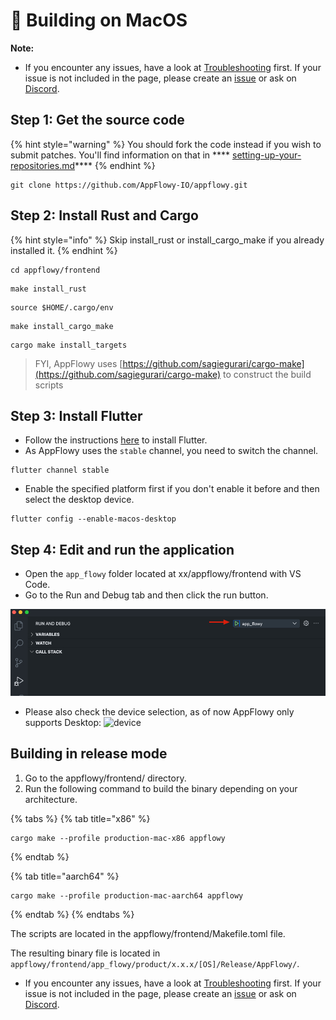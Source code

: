 # 🍎 Building on MacOS



**Note:**

* If you encounter any issues, have a look at [Troubleshooting](https://github.com/AppFlowy-IO/appflowy/wiki/Troubleshooting) first. If your issue is not included in the page, please create an [issue](https://github.com/AppFlowy-IO/appflowy/issues/new/choose) or ask on [Discord](https://discord.gg/9Q2xaN37tV).

## **Step 1: Get the source code**

{% hint style="warning" %}
You should fork the code instead if you wish to submit patches. You'll find information on that in **** [setting-up-your-repositories.md](../submitting-code/setting-up-your-repositories.md "mention")****
{% endhint %}

```shell
git clone https://github.com/AppFlowy-IO/appflowy.git
```

## **Step 2: Install Rust and Cargo**

{% hint style="info" %}
Skip install\_rust or install\_cargo\_make if you already installed it.
{% endhint %}

```shell
cd appflowy/frontend
```

```shell
make install_rust
```

```shell
source $HOME/.cargo/env
```

```shell
make install_cargo_make
```

```shell
cargo make install_targets
```

> FYI, AppFlowy uses [https://github.com/sagiegurari/cargo-make](https://github.com/sagiegurari/cargo-make) to construct the build scripts

## **Step 3: Install Flutter**

* Follow the instructions [here](https://flutter.dev/docs/get-started/install) to install Flutter.
* As AppFlowy uses the `stable` channel, you need to switch the channel.

```shell
flutter channel stable
```

* Enable the specified platform first if you don't enable it before and then select the desktop device.

```shell
flutter config --enable-macos-desktop
```

## **Step 4: Edit and run the application**

* Open the `app_flowy` folder located at xx/appflowy/frontend with VS Code.
* Go to the Run and Debug tab and then click the run button.

![](../../../../.gitbook/assets/image.png)

* Please also check the device selection, as of now AppFlowy only supports Desktop: ![device](https://user-images.githubusercontent.com/86001920/144546864-cebbf0c0-4eef-424e-93c7-e1e6b3a59669.png)

## Building in release mode

1. Go to the appflowy/frontend/ directory.
2. Run the following command to build the binary depending on your architecture.

{% tabs %}
{% tab title="x86" %}
```shell
cargo make --profile production-mac-x86 appflowy
```
{% endtab %}

{% tab title="aarch64" %}
```shell
cargo make --profile production-mac-aarch64 appflowy
```
{% endtab %}
{% endtabs %}

The scripts are located in the appflowy/frontend/Makefile.toml file.

The resulting binary file is located in `appflowy/frontend/app_flowy/product/x.x.x/[OS]/Release/AppFlowy/`.

* If you encounter any issues, have a look at [Troubleshooting](https://github.com/AppFlowy-IO/appflowy/wiki/Troubleshooting) first. If your issue is not included in the page, please create an [issue](https://github.com/AppFlowy-IO/appflowy/issues/new/choose) or ask on [Discord](https://discord.gg/9Q2xaN37tV).
